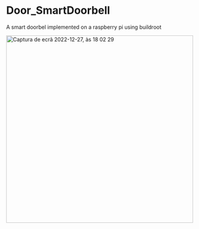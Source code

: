 # Door_SmartDoorbell
 A smart doorbel implemented on a raspberry pi using buildroot

<img width="500" alt="Captura de ecrã 2022-12-27, às 18 02 29" src="https://github.com/fabiodao/Door_SmartDoorbell/assets/73181897/707ff11c-7494-4a42-90f8-89185e5d0ce7">
